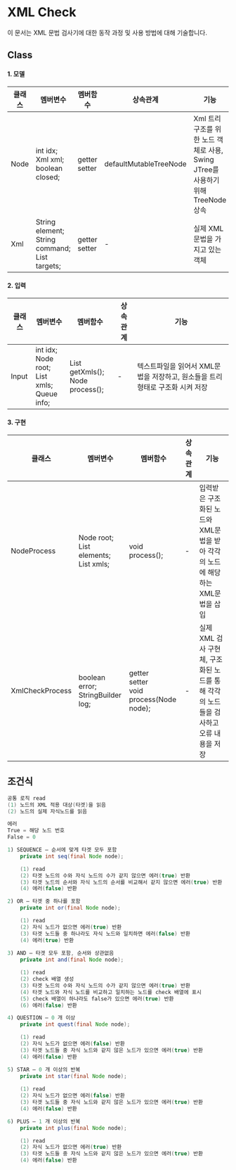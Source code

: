# XML Check
이 문서는 XML 문법 검사기에 대한 동작 과정 및 사용 방법에 대해 기술합니다.

## Class

#### 1. 모델

| 클래스 | 멤버변수                                                     | 멤버함수           | 상속관계               | 기능                                                         |
| ------ | ------------------------------------------------------------ | ------------------ | ---------------------- | ------------------------------------------------------------ |
| Node   | int idx;<br />Xml xml;<br />boolean closed;                  | getter<br />setter | defaultMutableTreeNode | Xml 트리 구조를 위한 노드 객체로 사용, Swing JTree를 사용하기 위해 TreeNode 상속 |
| Xml    | String element;<br />String command;<br />List<String> targets; | getter<br />setter | -                      | 실제 XML 문법을 가지고 있는 객체                             |

#### 2. 입력

| 클래스 | 멤버변수                                                     | 멤버함수                                  | 상속관계 | 기능                                                         |
| ------ | ------------------------------------------------------------ | ----------------------------------------- | -------- | ------------------------------------------------------------ |
| Input  | int idx;<br />Node root;<br />List<Xml> xmls;<br />Queue<String> info; | List<Xml> getXmls();<br />Node process(); | -        | 텍스트파일을 읽어서 XML문법을 저장하고, 원소들을 트리형태로 구조화 시켜 저장 |

#### 3. 구현
| 클래스          | 멤버변수                                                    | 멤버함수                                         | 상속관계 | 기능                                                         |
| --------------- | ----------------------------------------------------------- | ------------------------------------------------ | -------- | ------------------------------------------------------------ |
| NodeProcess     | Node root;<br />List<String> elements;<br />List<Xml> xmls; | void process();                                  | -        | 입력받은 구조화된 노드와 XML문법을 받아 각각의 노드에 해당하는 XML문법을 삽입 |
| XmlCheckProcess | boolean error;<br />StringBuilder log;                      | getter<br />setter<br />void process(Node node); | -        | 실제 XML 검사 구현체, 구조화된 노드를 통해 각각의 노드들을 검사하고 오류 내용을 저장 |



## 조건식

```java
공통 로직 read
(1) 노드의 XML 적용 대상(타겟)을 읽음
(2) 노드의 실제 자식노드를 읽음

에러
True = 해당 노드 번호
False = 0

1) SEQUENCE – 순서에 맞게 타겟 모두 포함
	private int seq(final Node node);

	(1) read
	(2) 타겟 노드의 수와 자식 노드의 수가 같지 않으면 에러(true) 반환
	(3) 타겟 노드의 순서와 자식 노드의 순서를 비교해서 같지 않으면 에러(true) 반환
	(4) 에러(false) 반환

2) OR – 타겟 중 하나를 포함
	private int or(final Node node);

	(1) read
	(2) 자식 노드가 없으면 에러(true) 반환
	(3) 타겟 노드들 중 하나라도 자식 노드와 일치하면 에러(false) 반환
	(4) 에러(true) 반환
	
3) AND – 타겟 모두 포함, 순서와 상관없음 
	private int and(final Node node);

	(1) read
	(2) check 배열 생성
	(3) 타겟 노드의 수와 자식 노드의 수가 같지 않으면 에러(true) 반환
	(4) 타겟 노드와 자식 노드를 비교하고 일치하는 노드를 check 배열에 표시
	(5) check 배열이 하나라도 false가 있으면 에러(true) 반환
	(6) 에러(false) 반환

4) QUESTION – 0 개 이상
	private int quest(final Node node);

	(1) read
	(2) 자식 노드가 없으면 에러(false) 반환
	(3) 타겟 노드들 중 자식 노드와 같지 않은 노드가 있으면 에러(true) 반환
	(4) 에러(false) 반환

5) STAR – 0 개 이상의 반복
	private int star(final Node node);
	
	(1) read
	(2) 자식 노드가 없으면 에러(false) 반환
	(3) 타겟 노드들 중 자식 노드와 같지 않은 노드가 있으면 에러(true) 반환
	(4) 에러(false) 반환

6) PLUS – 1 개 이상의 반복
	private int plus(final Node node);

	(1) read
	(2) 자식 노드가 없으면 에러(true) 반환
	(3) 타겟 노드들 중 자식 노드와 같지 않은 노드가 있으면 에러(true) 반환
	(4) 에러(false) 반환
```
